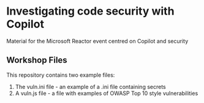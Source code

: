 # Investigating code security with Copilot 
Material for the Microsoft Reactor event centred on Copilot and security

## Workshop Files

This repository contains two example files:

1. The vuln.ini file - an example of a .ini file containing secrets
2. A vuln.js file - a file with examples of OWASP Top 10 style vulnerabilities 




